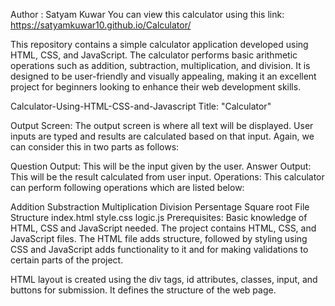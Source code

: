 Author : Satyam Kuwar
You can view this calculator using this link: https://satyamkuwar10.github.io/Calculator/

This repository contains a simple calculator application developed using HTML, CSS, and JavaScript.
The calculator performs basic arithmetic operations such as addition, subtraction, multiplication, and division.
It is designed to be user-friendly and visually appealing, making it an excellent project for beginners looking to enhance their web development skills.

Calculator-Using-HTML-CSS-and-Javascript
Title: "Calculator"

Output Screen: The output screen is where all text will be displayed. User inputs are typed and results are calculated based on that input. Again, we can consider this in two parts as follows:

Question Output: This will be the input given by the user.
Answer Output: This will be the result calculated from user input.
Operations: This calculator can perform following operations which are listed below:

Addition
Substraction
Multiplication
Division
Persentage
Square root
File Structure
index.html
style.css
logic.js
Prerequisites:
Basic knowledge of HTML, CSS and JavaScript needed.
The project contains HTML, CSS, and JavaScript files. The HTML file adds structure, followed by styling using CSS and JavaScript adds functionality to it and for making validations to certain parts of the project.

HTML layout is created using the div tags, id attributes, classes, input, and buttons for submission. It defines the structure of the web page.

